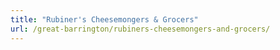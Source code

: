 ```yaml
---
title: "Rubiner's Cheesemongers & Grocers"
url: /great-barrington/rubiners-cheesemongers-and-grocers/
---
```

